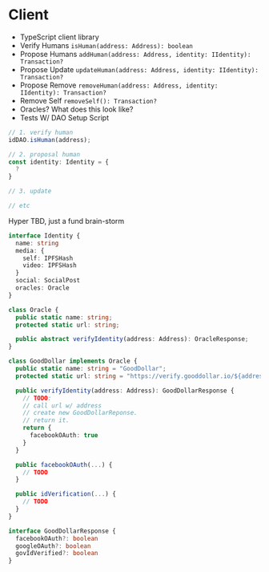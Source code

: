 # Client
- TypeScript client library
- Verify Humans `isHuman(address: Address): boolean`
- Propose Humans `addHuman(address: Address, identity: IIdentity): Transaction?`
- Propose Update `updateHuman(address: Address, identity: IIdentity): Transaction?`
- Propose Remove `removeHuman(address: Address, identity: IIdentity): Transaction?`
- Remove Self `removeSelf(): Transaction?`
- Oracles? What does this look like?
- Tests W/ DAO Setup Script

```typescript
// 1. verify human
idDAO.isHuman(address);

// 2. proposal human
const identity: Identity = {
  ?
}

// 3. update

// etc
```

Hyper TBD, just a fund brain-storm
```typescript
interface Identity {
  name: string
  media: {
    self: IPFSHash
    video: IPFSHash
  }
  social: SocialPost
  oracles: Oracle
}

class Oracle {
  public static name: string;
  protected static url: string;

  public abstract verifyIdentity(address: Address): OracleResponse;
}

class GoodDollar implements Oracle {
  public static name: string = "GoodDollar";
  protected static url: string = "https://verify.gooddollar.io/${address}";

  public verifyIdentity(address: Address): GoodDollarResponse {
    // TODO:
    // call url w/ address
    // create new GoodDollarReponse.
    // return it.
    return {
      facebookOAuth: true
    }
  }

  public facebookOAuth(...) {
    // TODO
  }

  public idVerification(...) {
    // TODO
  }
}

interface GoodDollarResponse {
  facebookOAuth?: boolean
  googleOAuth?: boolean
  govIdVerified?: boolean
}
```
